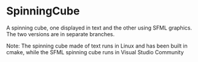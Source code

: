 # SpinningCube
A spinning cube, one displayed in text and the other using SFML graphics. The two 
versions are in separate branches.

Note: The spinning cube made of text runs in Linux and has been built in cmake,
while the SFML spinning cube runs in Visual Studio Community

